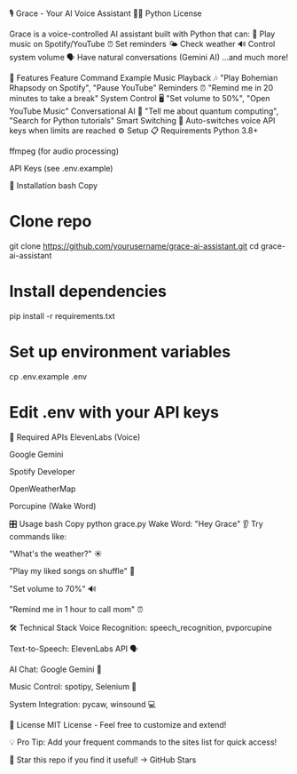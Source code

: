 🎙️ Grace - Your AI Voice Assistant 🤖✨
Python
License

Grace is a voice-controlled AI assistant built with Python that can:
🎵 Play music on Spotify/YouTube
⏰ Set reminders
🌤️ Check weather
🔊 Control system volume
🗣️ Have natural conversations (Gemini AI)
...and much more!

🚀 Features
Feature	Command Example
Music Playback 🎶	"Play Bohemian Rhapsody on Spotify", "Pause YouTube"
Reminders ⏰	"Remind me in 20 minutes to take a break"
System Control 🖥️	"Set volume to 50%", "Open YouTube Music"
Conversational AI 💬	"Tell me about quantum computing", "Search for Python tutorials"
Smart Switching 🔄	Auto-switches voice API keys when limits are reached
⚙️ Setup
📋 Requirements
Python 3.8+

ffmpeg (for audio processing)

API Keys (see .env.example)

🔧 Installation
bash
Copy
# Clone repo
git clone https://github.com/yourusername/grace-ai-assistant.git
cd grace-ai-assistant

# Install dependencies
pip install -r requirements.txt

# Set up environment variables
cp .env.example .env
# Edit .env with your API keys
🔑 Required APIs
ElevenLabs (Voice)

Google Gemini

Spotify Developer

OpenWeatherMap

Porcupine (Wake Word)

🎛️ Usage
bash
Copy
python grace.py
Wake Word: "Hey Grace" 👂
Try commands like:

"What's the weather?" ☀️

"Play my liked songs on shuffle" 🔀

"Set volume to 70%" 🔊

"Remind me in 1 hour to call mom" ⏰

🛠️ Technical Stack
Voice Recognition: speech_recognition, pvporcupine

Text-to-Speech: ElevenLabs API 🗣️

AI Chat: Google Gemini 🤖

Music Control: spotipy, Selenium 🎵

System Integration: pycaw, winsound 💻

📜 License
MIT License - Feel free to customize and extend!

💡 Pro Tip: Add your frequent commands to the sites list for quick access!

🌟 Star this repo if you find it useful! → GitHub Stars
